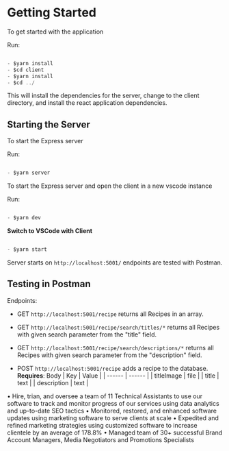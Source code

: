 # Getting Started

To get started with the application

Run:

```javascript

- $yarn install
- $cd client
- $yarn install
- $cd ../
```

This will install the dependencies for the server, change to the client directory, and install the react application dependencies.

## Starting the Server

To start the Express server

Run:

```javascript

- $yarn server
```

To start the Express server and open the client in a new vscode instance

Run:

```javascript

- $yarn dev
```

**Switch to VSCode with Client**

```javascript

- $yarn start
```

Server starts on `http://localhost:5001/` endpoints are tested with Postman.

## Testing in Postman

Endpoints:

- GET `http://localhost:5001/recipe` returns all Recipes in an array.

- GET `http://localhost:5001/recipe/search/titles/*` returns all Recipes with given search parameter from the "title" field.

- GET `http://localhost:5001/recipe/search/descriptions/*` returns all Recipes with given search parameter from the "description" field.

- POST `http://localhost:5001/recipe` adds a recipe to the database.
  **Requires**: Body
  | Key | Value |
  | ------ | ------ |
  | titleImage | file |
  | title | text |
  | description | text |


•	Hire, trian, and oversee a team of 11 Technical Assistants to use our software to track and monitor progress of our services using data analytics and up-to-date SEO tactics 
•	Monitored, restored, and enhanced software updates using marketing software to serve clients at scale 
•	Expedited and refined marketing strategies using customized software to increase clientele by an average of 178.8% 
•	Managed team of 30+ successful Brand Account Managers, Media Negotiators and Promotions Specialists 
